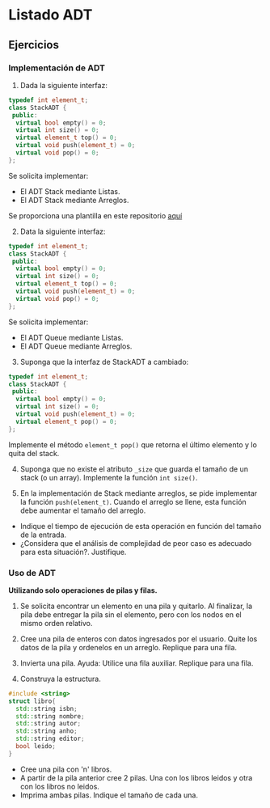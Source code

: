 # Listado ADT 

## Ejercicios

### Implementación de ADT

1. Dada la siguiente interfaz:

```cpp
typedef int element_t;
class StackADT {
 public:
  virtual bool empty() = 0;
  virtual int size() = 0;
  virtual element_t top() = 0;
  virtual void push(element_t) = 0;
  virtual void pop() = 0;
};
```
Se solicita implementar:
- El ADT Stack mediante Listas.
- El ADT Stack mediante Arreglos.

Se proporciona una plantilla en este repositorio [aquí](queue)

2. Data la siguiente interfaz:

```cpp
typedef int element_t;
class StackADT {
 public:
  virtual bool empty() = 0;
  virtual int size() = 0;
  virtual element_t top() = 0;
  virtual void push(element_t) = 0;
  virtual void pop() = 0;
};
```
Se solicita implementar:
- El ADT Queue mediante Listas.
- El ADT Queue mediante Arreglos.

3. Suponga que la interfaz de StackADT a cambiado:

```cpp
typedef int element_t;
class StackADT {
 public:
  virtual bool empty() = 0;
  virtual int size() = 0;
  virtual void push(element_t) = 0;
  virtual element_t pop() = 0;
};
```
Implemente el método `element_t pop()` que retorna el último elemento y lo quita del stack.

4. Suponga que no existe el atributo `_size` que guarda el tamaño de un stack (o un array). Implemente la función `int size()`.

5. En la implementación de Stack mediante arreglos, se pide implementar la función `push(element_t)`. Cuando el arreglo se llene, esta función debe aumentar el tamaño del arreglo.
  - Indique el tiempo de ejecución de esta operación en función del tamaño de la entrada.
  - ¿Considera que el análisis de complejidad de peor caso es adecuado para esta situación?. Justifique.
### Uso de ADT
**Utilizando solo operaciones de pilas y filas.**

1. Se solicita encontrar un elemento en una pila y quitarlo. Al finalizar, la pila debe entregar la pila sin el elemento, pero con los nodos en el mismo orden relativo.

2. Cree una pila de enteros con datos ingresados por el usuario. Quite los datos de la pila y ordenelos en un arreglo. Replique para una fila.

3. Invierta una pila. Ayuda: Utilice una fila auxiliar. Replique para una fila.

4. Construya la estructura.
```cpp
#include <string>
struct libro{
  std::string isbn;
  std::string nombre;
  std::string autor;
  std::string anho;
  std::string editor;
  bool leido;
}
```
  - Cree una pila con 'n' libros.
  - A partir de la pila anterior cree 2 pilas. Una con los libros leidos y otra con los libros no leidos.
  - Imprima ambas pilas. Indique el tamaño de cada una.

